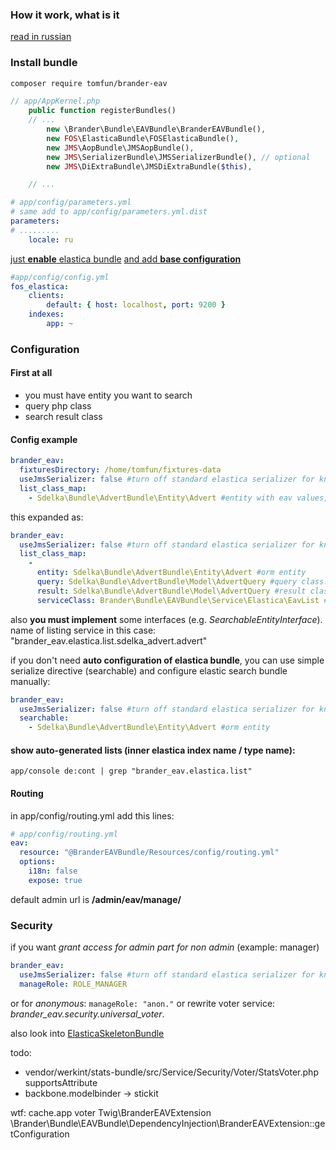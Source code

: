 ### How it work, what is it
[read in russian](/how_it_work.ru.md)

### Install bundle

```bash
composer require tomfun/brander-eav
```

```php
// app/AppKernel.php
    public function registerBundles()
    // ...
        new \Brander\Bundle\EAVBundle\BranderEAVBundle(),
        new FOS\ElasticaBundle\FOSElasticaBundle(),
        new JMS\AopBundle\JMSAopBundle(),
        new JMS\SerializerBundle\JMSSerializerBundle(), // optional
        new JMS\DiExtraBundle\JMSDiExtraBundle($this),

    // ...
```

```yml
# app/config/parameters.yml
# same add to app/config/parameters.yml.dist
parameters:
# .........
    locale: ru
```

[just **enable** elastica bundle](https://github.com/FriendsOfSymfony/FOSElasticaBundle/blob/master/Resources/doc/setup.md)
[and add **base configuration**](https://github.com/FriendsOfSymfony/FOSElasticaBundle/blob/master/Resources/doc/setup.md#c-basic-bundle-configuration)

```yml
#app/config/config.yml
fos_elastica:
    clients:
        default: { host: localhost, port: 9200 }
    indexes:
        app: ~
```

### Configuration

#### First at all
 - you must have entity you want to search
 - query php class
 - search result class

#### Config example

```yml
brander_eav:
  fixturesDirectory: /home/tomfun/fixtures-data
  useJmsSerializer: false #turn off standard elastica serializer for known entity
  list_class_map:
    - Sdelka\Bundle\AdvertBundle\Entity\Advert #entity with eav values, auto find query and result classes in model dir
```
this expanded as: 
```yml
brander_eav:
  useJmsSerializer: false #turn off standard elastica serializer for known entity
  list_class_map:
    - 
      entity: Sdelka\Bundle\AdvertBundle\Entity\Advert #orm entity
      query: Sdelka\Bundle\AdvertBundle\Model\AdvertQuery #query class. must exist.
      result: Sdelka\Bundle\AdvertBundle\Model\AdvertQuery #result class. must exist.
      serviceClass: Brander\Bundle\EAVBundle\Service\Elastica\EavList #service class
```
also **you must implement** some interfaces (e.g. *SearchableEntityInterface*).
name of listing service in this case:
"brander_eav.elastica.list.sdelka_advert.advert"

if you don't need **auto configuration of elastica bundle**, you can use simple serialize directive (searchable) and configure elastic search bundle manually:
```yml
brander_eav:
  useJmsSerializer: false #turn off standard elastica serializer for known entity
  searchable:
    - Sdelka\Bundle\AdvertBundle\Entity\Advert #orm entity
```

#### show auto-generated lists (inner elastica index name / type name): ###
```
app/console de:cont | grep "brander_eav.elastica.list"
```

#### Routing ###

in app/config/routing.yml add this lines:

```yml
# app/config/routing.yml
eav:
  resource: "@BranderEAVBundle/Resources/config/routing.yml"
  options:
    i18n: false
    expose: true
```

default admin url is **/admin/eav/manage/**

### Security ###

if you want *grant access for admin part for non admin* (example: manager)
```yml
brander_eav:
  useJmsSerializer: false #turn off standard elastica serializer for known entity
  manageRole: ROLE_MANAGER
```
or for *anonymous*: ```manageRole: "anon."```
or rewrite voter service: *brander_eav.security.universal_voter*.

also look into
[ElasticaSkeletonBundle](https://github.com/tomfun/BranderElasticaSkeletonBundle/blob/master/README.md)

todo:
* vendor/werkint/stats-bundle/src/Service/Security/Voter/StatsVoter.php supportsAttribute
* backbone.modelbinder -> stickit

wtf:
cache.app
voter
Twig\BranderEAVExtension
\Brander\Bundle\EAVBundle\DependencyInjection\BranderEAVExtension::getConfiguration
